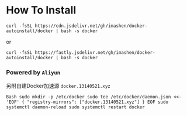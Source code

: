 # How To Install
`curl -fsSL https://cdn.jsdelivr.net/gh/imashen/docker-autoinstall/docker | bash -s docker`

or

`curl -fsSL https://fastly.jsdelivr.net/gh/imashen/docker-autoinstall/docker | bash -s docker`

### Powered by `Aliyun`

另附自建Docker加速源 `docker.13140521.xyz`

``Bash
sudo mkdir -p /etc/docker
sudo tee /etc/docker/daemon.json <<-'EOF'
{
  "registry-mirrors": ["docker.13140521.xyz"]
}
EOF
sudo systemctl daemon-reload
sudo systemctl restart docker
``
